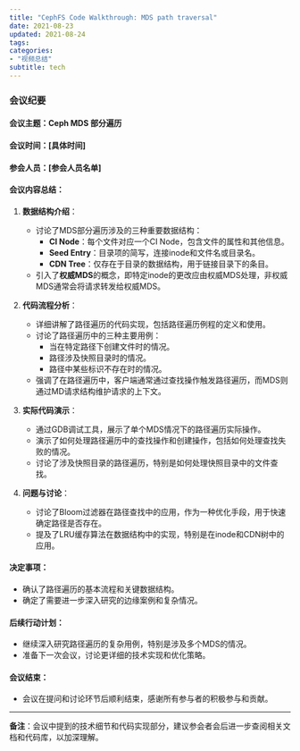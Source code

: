 ```yaml
---
title: "CephFS Code Walkthrough: MDS path traversal"
date: 2021-08-23
updated: 2021-08-24
tags:
categories:
- "视频总结"
subtitle: tech
---
```



### 会议纪要

#### 会议主题：Ceph MDS 部分遍历

#### 会议时间：[具体时间]

#### 参会人员：[参会人员名单]

#### 会议内容总结：

1. **数据结构介绍**：
   - 讨论了MDS部分遍历涉及的三种重要数据结构：
     - **CI Node**：每个文件对应一个CI Node，包含文件的属性和其他信息。
     - **Seed Entry**：目录项的简写，连接inode和文件名或目录名。
     - **CDN Tree**：仅存在于目录的数据结构，用于链接目录下的条目。
   - 引入了**权威MDS**的概念，即特定inode的更改应由权威MDS处理，非权威MDS通常会将请求转发给权威MDS。

2. **代码流程分析**：
   - 详细讲解了路径遍历的代码实现，包括路径遍历例程的定义和使用。
   - 讨论了路径遍历中的三种主要用例：
     - 当在特定路径下创建文件时的情况。
     - 路径涉及快照目录时的情况。
     - 路径中某些标识不存在时的情况。
   - 强调了在路径遍历中，客户端通常通过查找操作触发路径遍历，而MDS则通过MD请求结构维护请求的上下文。

3. **实际代码演示**：
   - 通过GDB调试工具，展示了单个MDS情况下的路径遍历实际操作。
   - 演示了如何处理路径遍历中的查找操作和创建操作，包括如何处理查找失败的情况。
   - 讨论了涉及快照目录的路径遍历，特别是如何处理快照目录中的文件查找。

4. **问题与讨论**：
   - 讨论了Bloom过滤器在路径查找中的应用，作为一种优化手段，用于快速确定路径是否存在。
   - 提及了LRU缓存算法在数据结构中的实现，特别是在inode和CDN树中的应用。

#### 决定事项：
- 确认了路径遍历的基本流程和关键数据结构。
- 确定了需要进一步深入研究的边缘案例和复杂情况。

#### 后续行动计划：
- 继续深入研究路径遍历的复杂用例，特别是涉及多个MDS的情况。
- 准备下一次会议，讨论更详细的技术实现和优化策略。

#### 会议结束：
- 会议在提问和讨论环节后顺利结束，感谢所有参与者的积极参与和贡献。

---

**备注**：会议中提到的技术细节和代码实现部分，建议参会者会后进一步查阅相关文档和代码库，以加深理解。